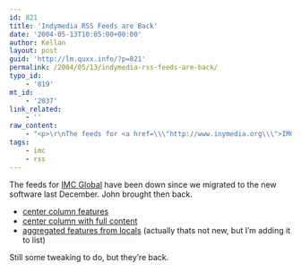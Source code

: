 ```yaml
---
id: 821
title: 'Indymedia RSS Feeds are Back'
date: '2004-05-13T10:05:00+00:00'
author: Kellan
layout: post
guid: 'http://lm.quxx.info/?p=821'
permalink: /2004/05/13/indymedia-rss-feeds-are-back/
typo_id:
    - '819'
mt_id:
    - '2037'
link_related:
    - ''
raw_content:
    - "<p>\r\nThe feeds for <a href=\\\"http://www.inymedia.org\\\">IMC Global</a> have been down since we migrated to the new software last December.  John brought then back.\r\n\r\n<ul>\r\n<li><a href=\\\"http://indymedia.org/main-features.rss\\\">center column features</a></li>\r\n<li><a href=\\\"http://indymedia.org/main-features-content.rss\\\">center column with full content</li>\r\n<li><a href=\\\"http://indymedia.org/global.1-0.rss\\\">aggregated features from locals</a> (actually thats not new, but I\\'m adding it to list)</li>\r\n</ul>\r\nStill some tweaking to do, but they\\'re back.\r\n</p>"
tags:
    - imc
    - rss
---
```


The feeds for [IMC Global](http://www.inymedia.org) have been down since we migrated to the new software last December. John brought then back.

- [center column features](http://indymedia.org/main-features.rss)
- [center column with full content](http://indymedia.org/main-features-content.rss)
- [aggregated features from locals](http://indymedia.org/global.1-0.rss) (actually thats not new, but I’m adding it to list)

Still some tweaking to do, but they’re back. 